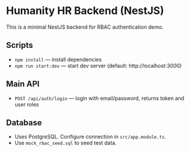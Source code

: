 # Humanity HR Backend (NestJS)

This is a minimal NestJS backend for RBAC authentication demo.

## Scripts
- `npm install` — install dependencies
- `npm run start:dev` — start dev server (default: http://localhost:3000)

## Main API
- `POST /api/auth/login` — login with email/password, returns token and user roles

## Database
- Uses PostgreSQL. Configure connection in `src/app.module.ts`.
- Use `mock_rbac_seed.sql` to seed test data.
